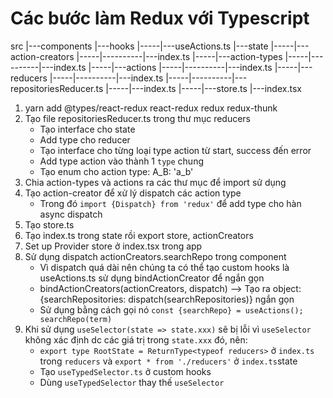 # Các bước làm Redux với Typescript

src
|---components
|---hooks
|-----|---useActions.ts
|---state
|-----|---action-creators
|-----|----------|---index.ts
|-----|---action-types
|-----|----------|---index.ts
|-----|---actions
|-----|----------|---index.ts
|-----|---reducers
|-----|----------|---index.ts
|-----|----------|---repositoriesReducer.ts
|-----|---index.ts
|-----|---store.ts
|---index.tsx

1. yarn add @types/react-redux react-redux redux redux-thunk
2. Tạo file repositoriesReducer.ts trong thư mục reducers
    - Tạo interface cho state
    - Add type cho reducer
    - Tạo interface cho từng loại type action từ start, success đến error
    - Add type action vào thành 1 `type` chung
    - Tạo enum cho action type: A_B: 'a_b'
3. Chia action-types và actions ra các thư mục để import sử dụng
4. Tạo action-creator để xử lý dispatch các action type
    - Trong đó `import {Dispatch} from 'redux'` để add type cho hàn async dispatch
5. Tạo store.ts
6. Tạo index.ts trong state rồi export store, actionCreators
7. Set up Provider store ở index.tsx trong app
8. Sử dụng dispatch actionCreators.searchRepo trong component
    - Vì dispatch quá dài nên chúng ta có thể tạo custom hooks là useActions.ts sử dụng bindActionCreator để ngắn gọn
    - bindActionCreators(actionCreators, dispatch)
      --> Tạo ra object: {searchRepositories: dispatch(searchRepositories)} ngắn gọn
    - Sử dụng bằng cách gọi nó `const {searchRepo} = useActions(); searchRepo(term)`
9. Khi sử dụng `useSelector(state => state.xxx)` sẽ bị lỗi vì `useSelector` không xác định dc các giá trị trong `state.xxx` đó, nên:
    - `export type RootState = ReturnType<typeof reducers>` ở `index.ts` trong `reducers` và `export * from './reducers'` ở `index.ts`state
    - Tạo `useTypedSelector.ts` ở custom hooks
    - Dùng `useTypedSelector` thay thế `useSelector`
